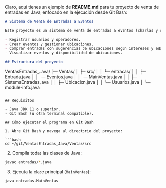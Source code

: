 Claro, aquí tienes un ejemplo de **README.md** para tu proyecto de venta de entradas en Java, enfocado en la ejecución desde Git Bash:

```markdown
# Sistema de Venta de Entradas a Eventos

Este proyecto es un sistema de venta de entradas a eventos (charlas y seminarios) en Java. Permite:

- Registrar usuarios y operadores.
- Crear eventos y gestionar ubicaciones.
- Comprar entradas con sugerencias de ubicaciones según intereses y edad.
- Visualizar eventos y disponibilidad de ubicaciones.

## Estructura del proyecto

```

VentasEntradas\_Java/
├─ Ventas/
│   ├─ src/
│   │   └─ entradas/
│   │       ├─ Entrada.java
│   │       ├─ Eventos.java
│   │       ├─ MainVentas.java
│   │       ├─ SistemaEntradas.java
│   │       ├─ Ubicacion.java
│   │       └─ Usuarios.java
│   └─ module-info.java

````

## Requisitos

- Java JDK 11 o superior.
- Git Bash (u otra terminal compatible).

## Cómo ejecutar el programa en Git Bash

1. Abre Git Bash y navega al directorio del proyecto:

```bash
cd ~/git/VentasEntradas_Java/Ventas/src
````

2. Compila todas las clases de Java:

```bash
javac entradas/*.java
```

3. Ejecuta la clase principal (`MainVentas`):

```bash
java entradas.MainVentas
```
